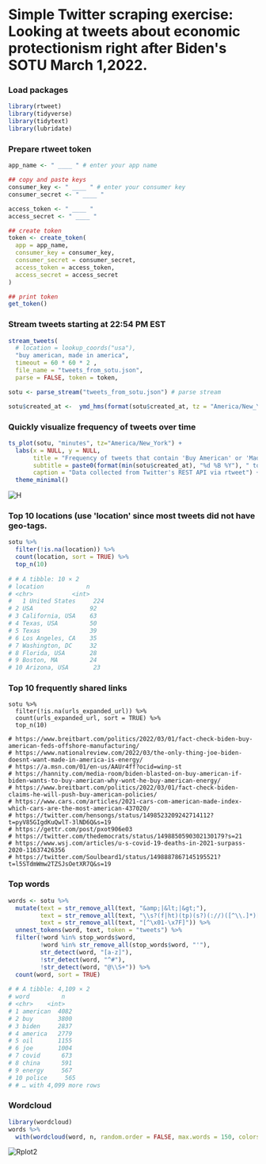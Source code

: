 # Simple Twitter scraping exercise: Looking at tweets about economic protectionism right after Biden's SOTU March 1,2022.

### Load packages 
```R
library(rtweet)
library(tidyverse)
library(tidytext)
library(lubridate)
```

### Prepare rtweet token 

```R
app_name <- " ____ " # enter your app name

## copy and paste keys 
consumer_key <- " ____ " # enter your consumer key
consumer_secret <- " ____ "

access_token <- " ____ "
access_secret <- " ____ "

## create token
token <- create_token(
  app = app_name,
  consumer_key = consumer_key,
  consumer_secret = consumer_secret,
  access_token = access_token,
  access_secret = access_secret
)

## print token
get_token() 
```

### Stream tweets starting at 22:54 PM EST 
```R
stream_tweets(
  # location = lookup_coords("usa"),
  "buy american, made in america",
  timeout = 60 * 60 * 2 , 
  file_name = "tweets_from_sotu.json",
  parse = FALSE, token = token,
```

```R
sotu <- parse_stream("tweets_from_sotu.json") # parse stream

sotu$created_at <-  ymd_hms(format(sotu$created_at, tz = "America/New_York")) # turn data into EST
```

### Quickly visualize frequency of tweets over time 
```R
ts_plot(sotu, "minutes", tz="America/New_York") +
  labs(x = NULL, y = NULL,
       title = "Frequency of tweets that contain 'Buy American' or 'Made in America'",
       subtitle = paste0(format(min(sotu$created_at), "%d %B %Y"), " to ", format(max(sotu$created_at),"%d %B %Y")),
       caption = "Data collected from Twitter's REST API via rtweet") +
  theme_minimal()
```
![H](https://user-images.githubusercontent.com/42550111/156684028-a869152d-f742-4008-8dcb-d2fd298d2c35.png)

### Top 10 locations (use 'location' since most tweets did not have geo-tags.

```R
sotu %>% 
  filter(!is.na(location)) %>% 
  count(location, sort = TRUE) %>% 
  top_n(10)
  
# # A tibble: 10 × 2
# location            n
# <chr>           <int>
#   1 United States     224
# 2 USA                92
# 3 California, USA    63
# 4 Texas, USA         50
# 5 Texas              39
# 6 Los Angeles, CA    35
# 7 Washington, DC     32
# 8 Florida, USA       28
# 9 Boston, MA         24
# 10 Arizona, USA       23
```

### Top 10 frequently shared links

``` 
sotu %>% 
  filter(!is.na(urls_expanded_url)) %>% 
  count(urls_expanded_url, sort = TRUE) %>% 
  top_n(10)
  
# https://www.breitbart.com/politics/2022/03/01/fact-check-biden-buy-american-feds-offshore-manufacturing/
# https://www.nationalreview.com/2022/03/the-only-thing-joe-biden-doesnt-want-made-in-america-is-energy/
# https://a.msn.com/01/en-us/AAUr4ff?ocid=winp-st
# https://hannity.com/media-room/biden-blasted-on-buy-american-if-biden-wants-to-buy-american-why-wont-he-buy-american-energy/
# https://www.breitbart.com/politics/2022/03/01/fact-check-biden-claims-he-will-push-buy-american-policies/
# https://www.cars.com/articles/2021-cars-com-american-made-index-which-cars-are-the-most-american-437020/
# https://twitter.com/hensongs/status/1498523209242714112?t=pyV85GIgdKuQwlT-3lND6Q&s=19
# https://gettr.com/post/pxot906e03
# https://twitter.com/thedemocrats/status/1498850590302130179?s=21
# https://www.wsj.com/articles/u-s-covid-19-deaths-in-2021-surpass-2020-11637426356
# https://twitter.com/Soulbeard1/status/1498887867145195521?t=l5STdmWmw2TZSJsOetXR7Q&s=19
```


### Top words

```R
words <- sotu %>%
  mutate(text = str_remove_all(text, "&amp;|&lt;|&gt;"),
         text = str_remove_all(text, "\\s?(f|ht)(tp)(s?)(://)([^\\.]*)[\\.|/](\\S*)"),
         text = str_remove_all(text, "[^\x01-\x7F]")) %>% 
  unnest_tokens(word, text, token = "tweets") %>%
  filter(!word %in% stop_words$word,
         !word %in% str_remove_all(stop_words$word, "'"),
         str_detect(word, "[a-z]"),
         !str_detect(word, "^#"),         
         !str_detect(word, "@\\S+")) %>%
  count(word, sort = TRUE)
  
# # A tibble: 4,109 × 2
# word         n
# <chr>    <int>
# 1 american  4082
# 2 buy       3800
# 3 biden     2837
# 4 america   2779
# 5 oil       1155
# 6 joe       1004
# 7 covid      673
# 8 china      591
# 9 energy     567
# 10 police     565
# # … with 4,099 more rows
```

### Wordcloud

```R
library(wordcloud) 
words %>% 
  with(wordcloud(word, n, random.order = FALSE, max.words = 150, colors = "#0062bd"))
```

![Rplot2](https://user-images.githubusercontent.com/42550111/156685430-a5b2814d-d338-4e3a-9a1e-e63a7017ce31.png)

